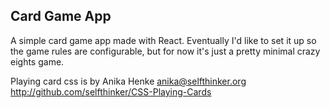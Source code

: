 Card Game App
-------------

A simple card game app made with React. Eventually I'd like to set it up so the game rules are configurable, but for now it's just a pretty minimal crazy eights game.

Playing card css is by Anika Henke <anika@selfthinker.org> http://github.com/selfthinker/CSS-Playing-Cards